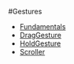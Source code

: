#Gestures

* [Fundamentals](Fundamentals.md)
* [DragGesture](DragGesture.md)
* [HoldGesture](HoldGesture.md)
* [Scroller](Scroller.md)
